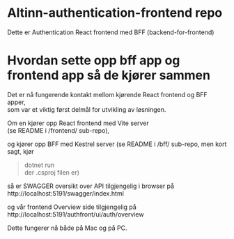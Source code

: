 # Altinn-authentication-frontend repo
Dette er Authentication React frontend med BFF (backend-for-frontend)

# Hvordan sette opp bff app og frontend app så de kjører sammen
Det er nå fungerende kontakt mellom kjørende React frontend og BFF apper, <br>
som var et viktig først delmål for utvikling av løsningen.

Om en kjører opp React frontend med Vite server <br>
(se README i /frontend/ sub-repo), <br>

og kjører opp BFF med Kestrel server
(se README i /bff/ sub-repo, men kort sagt, kjør 
> dotnet run <br>
der .csproj filen er)

så er SWAGGER oversikt over API tilgjengelig i browser på 
http://localhost:5191/swagger/index.html

og vår frontend Overview side tilgjengelig på 
http://localhost:5191/authfront/ui/auth/overview

Dette fungerer nå både på Mac og på PC.